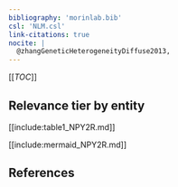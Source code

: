 ```yaml
---
bibliography: 'morinlab.bib'
csl: 'NLM.csl'
link-citations: true
nocite: |
  @zhangGeneticHeterogeneityDiffuse2013, 
---
```


[[_TOC_]]




## Relevance tier by entity

[[include:table1_NPY2R.md]]





[[include:mermaid_NPY2R.md]]

## References


